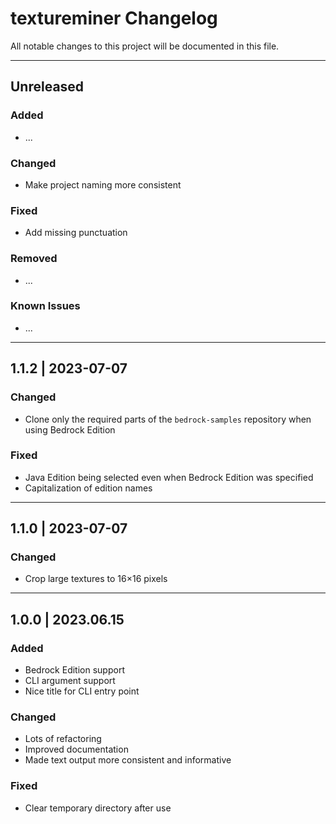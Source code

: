 # textureminer Changelog

All notable changes to this project will be documented in this file.

---

## Unreleased
<!-- ## x.y.z | yyyy.mm.dd -->

### Added

* ...

### Changed

* Make project naming more consistent

### Fixed

* Add missing punctuation

### Removed

* ...

### Known Issues

* ...

---

## 1.1.2 | 2023-07-07

### Changed

* Clone only the required parts of the `bedrock-samples` repository when using Bedrock Edition

### Fixed

* Java Edition being selected even when Bedrock Edition was specified
* Capitalization of edition names

---

## 1.1.0 | 2023-07-07

### Changed

* Crop large textures to 16×16 pixels

---

## 1.0.0 | 2023.06.15

### Added

* Bedrock Edition support
* CLI argument support
* Nice title for CLI entry point

### Changed

* Lots of refactoring
* Improved documentation
* Made text output more consistent and informative

### Fixed

* Clear temporary directory after use
